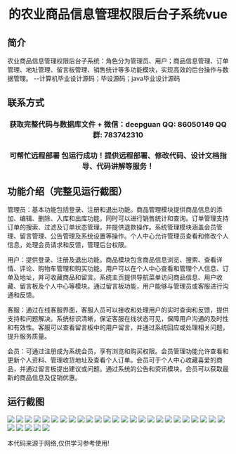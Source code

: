 <p><h1 align="center">的农业商品信息管理权限后台子系统vue</h1></p>

## 简介
农业商品信息管理权限后台子系统：角色分为管理员、用户；商品信息管理、订单管理、地址管理、留言板管理、销售统计等多功能模块，实现高效的后台操作与数据管理。    --计算机毕业设计源码；毕设源码；java毕业设计源码


## 联系方式
<p><h3 align="center">获取完整代码与数据库文件 + 微信：deepguan QQ: 86050149 QQ群: 783742310</h3></p>
<p><h3 align="center">可帮忙远程部署 包运行成功！提供远程部署、修改代码、设计文档指导、代码讲解等服务！</h3></p>

## 功能介绍（完整见运行截图）
管理员：基本功能包括登录、注册和退出功能。商品管理模块提供商品信息的添加、编辑、删除、入库和出库功能，同时可以进行销售统计和查询。订单管理支持订单的搜索、过滤及订单状态管理，并提供退款操作。系统管理模块涵盖会员管理、留言管理、公告管理及系统设置等操作。个人中心允许管理员查看和修改个人信息，处理会员请求和反馈，管理后台权限。

用户：提供登录、注册及退出功能。商品模块包含商品信息浏览、搜索、查看详情、评论、购物车管理和购买功能。用户可以在个人中心查看和管理个人信息、订单及地址，并可收藏商品和留言。系统主页提供导航菜单访问商品信息、用户收藏、留言板及个人中心等模块。通过留言板功能，用户能够与管理员或客服进行沟通和反馈。

客服：通过在线客服界面，客服人员可以接收和处理用户的实时查询和反馈，提供支持和问题解决。系统标识清晰，保证客服在线状态可见，保障用户沟通的及时性和有效性。客服可以查看留言板中的用户留言，并通过系统回应或处理相关问题，提升服务质量。

会员：可通过注册成为系统会员，享有浏览和购买权限。会员管理功能允许查看和更新个人资料、管理收货地址及查看个人订单。会员可于个人中心收藏喜爱的商品，并通过留言板提出建议或问题。通过系统的公告和资讯模块，会员可以获取最新的商品信息及促销优惠。


## 运行截图
![](img/001.jpg)
![](img/002.jpg)
![](img/003.jpg)
![](img/004.jpg)
![](img/005.jpg)
![](img/006.jpg)
![](img/007.jpg)
![](img/008.jpg)
![](img/009.jpg)
![](img/010.jpg)
![](img/011.jpg)
![](img/012.jpg)
![](img/013.jpg)
![](img/014.jpg)
![](img/015.jpg)
![](img/016.jpg)
![](img/017.jpg)
![](img/018.jpg)
![](img/019.jpg)
![](img/020.jpg)
![](img/021.jpg)
![](img/022.jpg)
![](img/023.jpg)
![](img/024.jpg)
![](img/025.jpg)
![](img/026.jpg)
![](img/027.jpg)
![](img/028.jpg)
![](img/029.jpg)
![](img/030.jpg)

<p>本代码来源于网络,仅供学习参考使用!</p>
